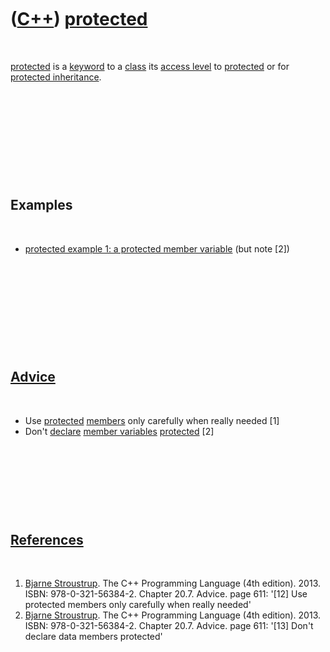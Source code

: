 



 

 

 

 

 

([C++](Cpp.md)) [protected](CppProtected.md)
==============================================

 

[protected](CppProtected.md) is a [keyword](CppKeyword.md) to a
[class](CppClass.md) its [access level](CppAccessLevel.md) to
[protected](CppProtected.md) or for [protected
inheritance](CppProtectedInheritance.md).

 

 

 

 

 

Examples
--------

 

-   [protected example 1: a protected member
    variable](CppProtectedExample1.md) (but note \[2\])

 

 

 

 

 

[Advice](CppAdvice.md)
-----------------------

 

-   Use [protected](CppProtected.md) [members](CppMember.md) only
    carefully when really needed \[1\]
-   Don't [declare](CppDeclaration.md) [member
    variables](CppMemberVariable.md) [protected](CppProtected.md)
    \[2\]

 

 

 

 

[References](CppReferences.md)
-------------------------------

 

1.  [Bjarne Stroustrup](CppBjarneStroustrup.md). The C++ Programming
    Language (4th edition). 2013. ISBN: 978-0-321-56384-2. Chapter 20.7.
    Advice. page 611: '\[12\] Use protected members only carefully when
    really needed'
2.  [Bjarne Stroustrup](CppBjarneStroustrup.md). The C++ Programming
    Language (4th edition). 2013. ISBN: 978-0-321-56384-2. Chapter 20.7.
    Advice. page 611: '\[13\] Don't declare data members protected'

 

 

 

 

 





 



